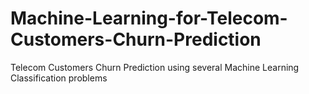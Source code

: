 # Machine-Learning-for-Telecom-Customers-Churn-Prediction
Telecom Customers Churn Prediction using several Machine Learning Classification problems
